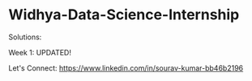 # Widhya-Data-Science-Internship

Solutions:

Week 1: UPDATED!


Let's Connect: https://www.linkedin.com/in/sourav-kumar-bb46b2196

